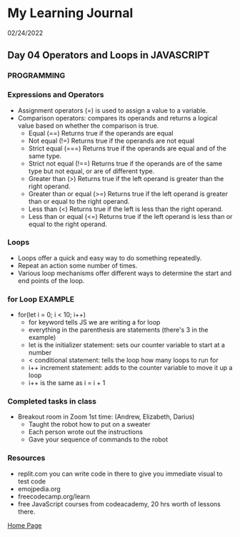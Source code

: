 # My Learning Journal
02/24/2022
## Day 04 Operators and Loops in JAVASCRIPT
### PROGRAMMING


### Expressions and Operators
- Assignment operators (=) is used to assign a value to a variable. 
- Comparison operators: compares its operands and returns a logical value based on whether the comparison is true. 
  - Equal (==) Returns true if the operands are equal
  - Not equal (!=) Returns true if the operands are not equal
  - Strict equal (===) Returns true if the operands are equal and of the same type.
  - Strict not equal (!==) Returns true if the operands are of the same type but not equal, or are of different type.
  - Greater than (>) Returns true if the left operand is greater than the right operand.
  - Greater than or equal (>=) Returns true if the left operand is greater than or equal to the right operand.
  - Less than (<) Returns true if the left is less than the right operand.
  - Less than or equal (<=) Returns true if the left operand is less than or equal to the right operand.

### Loops
- Loops offer a quick and easy way to do something repeatedly. 
- Repeat an action some number of times. 
- Various loop mechanisms offer different ways to determine the start and end points of the loop.

### for Loop EXAMPLE
- for(let i = 0; i < 10; i++)
    - for keyword tells JS we are writing a for loop
    - everything in the parenthesis are statements (there's 3 in the example)
    - let is the initializer statement: sets our counter variable to start at a number
    - < conditional statement: tells the loop how many loops to run for
    - i++ increment statement: adds to the counter variable to move it up a loop
    - i++ is the same as i = i + 1


### Completed tasks in class
- Breakout room in Zoom 1st time: (Andrew, Elizabeth, Darius)
  - Taught the robot how to put on a sweater
  - Each person wrote out the instructions
  - Gave your sequence of commands to the robot

### Resources
- replit.com you can write code in there to give you immediate visual to test code
- emojpedia.org
- freecodecamp.org/learn
- free JavaScript courses from codeacademy, 20 hrs worth of lessons there.

[Home Page](https://kenney-yang.github.io/reading-notes/)